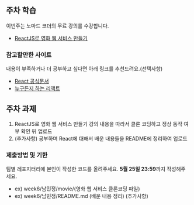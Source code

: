 ## 주차 학습
이번주는 노마드 코더의 무료 강의를 수강합니다.
- [ReactJS로 영화 웹 서비스 만들기](https://nomadcoders.co/react-fundamentals)

### 참고할만한 사이트
내용이 부족하거나 더 공부하고 싶다면 아래 링크를 추천드려요.(선택사항)
- [React 공식문서](https://ko.reactjs.org/tutorial/tutorial.html)
- [누구든지 하는 리액트](https://velopert.com/3613)

## 주차 과제
1. ReactJS로 영화 웹 서비스 만들기 강의 내용을 따라서 클론 코딩하고 정상 동작 여부 확인 뒤 업로드
2. (추가사항) 공부하며 React에 대해서 배운 내용들을 README에 정리하여 업로드
   
### 제출방법 및 기한
팀별 레포지터리에 본인이 작성한 코드를 올려주세요. 
**5월 25일 23:59**까지 작성해주세요.
- ex) week6/남민정/movie/(영화 웹 서비스 클론코딩 파일)
- ex) week6/남민정/README.md (배운 내용 정리) (추가사항)
